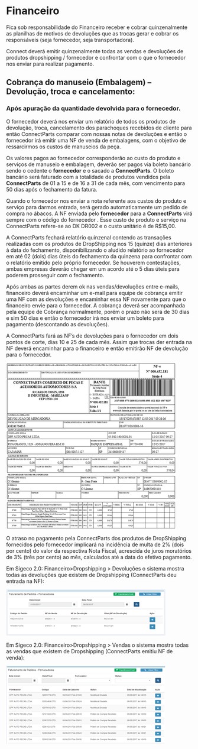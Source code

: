 # Financeiro

Fica sob responsabilidade do Financeiro receber e cobrar quinzenalmente as planilhas de motivos de devoluções que as trocas gerar e cobrar os responsáveis (seja fornecedor, seja transportadora).

Connect deverá emitir quinzenalmente todas as vendas e devoluções de produtos dropshipping / fornecedor e confrontar com o que o fornecedor nos enviar para realizar pagamento.

## Cobrança do manuseio (Embalagem) – Devolução, troca e cancelamento: 

### Após apuração da quantidade devolvida para o fornecedor. 

O fornecedor deverá nos enviar um relatório de todos os produtos de devolução, troca, cancelamento dos parachoques recebidos de cliente para então ConnectParts comparar com nossas notas de devoluções e então o fornecedor irá emitir uma NF de venda de embalagens, com o objetivo de ressarcirmos os custos de manuseios da peça.

Os valores pagos ao fornecedor corresponderão ao custo do produto e serviços de manuseio e embalagem, deverão ser pagos via boleto bancário sendo o cedente o **fornecedor** e o sacado a **ConnectParts**. O boleto bancário será faturado com a totalidade de produtos vendidos pela **ConnectParts** de 01 a 15 e de 16 a 31 de cada mês, com vencimento para 50 dias após o fechamento da fatura.

Quando o fornecedor nos enviar a nota referente aos custos do produto e serviço para darmos entrada, será gerado automaticamente um pedido de compra no ábacos.
A NF enviada pelo **fornecedor** para a **ConnectParts** virá sempre com o código do fornecedor <!--820061-->. Esse custo de produto e serviço na ConnectParts refere-se ao DK DR002 e o custo unitário é de R$15,00.

A ConnectParts fechará relatório quinzenal contendo as transações realizadas com os produtos de DropShipping nos 15 (quinze) dias anteriores à data do fechamento, disponibilizando o aludido relatório ao fornecedor em até 02 (dois) dias úteis do fechamento da quinzena para confrontar com o relatório emitido pelo próprio fornecedor. Se houverem contestações, ambas empresas deverão chegar em um acordo até o 5 dias úteis para poderem prosseguir com o fechamento.

Após ambas as partes derem ok nas vendas/devoluções entre e-mails, financeiro deverá encaminhar um e-mail para equipe de cobrança emitir uma NF com as devoluções e encaminhar essa NF novamente para que o financeiro envie para o fornecedor. A cobrança deverá ser acompanhada pela equipe de Cobrança normalmente, porém o prazo não será de 30 dias e sim 50 dias e então o fornecedor irá nos enviar um boleto para pagamento (descontando as devoluções).

A ConnectParts fará as NF’s de devoluções para o fornecedor em dois pontos de corte, dias 10 e 25 de cada mês. Assim que trocas der entrada na NF deverá encaminhar para o financeiro e então emitirão NF de devolução para o fornecedor.

![](/assets/atendimentoPedidos11.png)


O atraso no pagamento pela ConnectParts dos produtos de DropShipping fornecidos pelo fornecedor implicará na incidência de multa de 2% (dois por cento) do valor da respectiva Nota Fiscal, acrescida de juros moratórios de 3% (três por cento) ao mês, calculados até a data do efetivo pagamento.

Em Sigeco 2.0: Financeiro>Dropshipping > Devoluções o sistema mostra todas as devoluções que existem de Dropshipping (ConnectParts deu entrada na NF):

![](/assets/atendimentoPedidos12.png)

Em Sigeco 2.0: Financeiro>Dropshipping > Vendas o sistema mostra todas as vendas que existem de Dropshipping (ConnectParts emitiu NF de venda):

![](/assets/atendimentoPedidos13.png)



